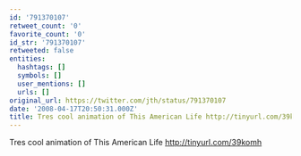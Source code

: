 ```yaml
---
id: '791370107'
retweet_count: '0'
favorite_count: '0'
id_str: '791370107'
retweeted: false
entities:
  hashtags: []
  symbols: []
  user_mentions: []
  urls: []
original_url: https://twitter.com/jth/status/791370107
date: '2008-04-17T20:50:31.000Z'
title: Tres cool animation of This American Life http://tinyurl.com/39komh
---
```


Tres cool animation of This American Life http://tinyurl.com/39komh